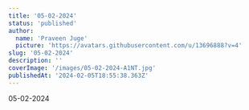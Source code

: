 ```yaml
---
title: '05-02-2024'
status: 'published'
author:
  name: 'Praveen Juge'
  picture: 'https://avatars.githubusercontent.com/u/13696888?v=4'
slug: '05-02-2024'
description: ''
coverImage: '/images/05-02-2024-A1NT.jpg'
publishedAt: '2024-02-05T18:55:38.363Z'
---
```


05-02-2024